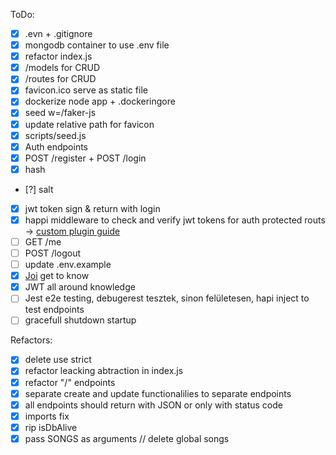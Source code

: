 ToDo:

 - [x] .evn + .gitignore
 - [x] mongodb container to use .env file
 - [x] refactor index.js
 - [x] /models for CRUD
 - [x] /routes for CRUD
 - [x] favicon.ico serve as static file
 - [x] dockerize node app + .dockeringore
 - [x] seed w=/faker-js
 - [x] update relative path for favicon
 - [x] scripts/seed.js
 - [x] Auth endpoints
 - [x] POST /register + POST /login
 - [x] hash
 - [?] salt
 - [x] jwt token sign & return with login
 - [x] happi middleware to check and verify jwt tokens for auth protected routs -> [custom plugin guide](https://futurestud.io/tutorials/hapi-create-your-own-custom-plugin)
 - [ ] GET /me
 - [ ] POST /logout
 - [ ] update .env.example
 - [x] [Joi](https://joi.dev/api/?v=17.6.0) get to know
 - [x] JWT all around knowledge
 - [ ] Jest e2e testing, debugerest tesztek, sinon felületesen, hapi inject to test endpoints
 - [ ] gracefull shutdown startup

Refactors: 
- [x] delete use strict
- [x] refactor leacking abtraction in index.js
- [x] refactor "/" endpoints
- [x] separate create and update functionalilies to separate endpoints
- [x] all endpoints should return with JSON or only with status code
- [x] imports fix
- [x] rip isDbAlive
- [x] pass SONGS as arguments // delete global songs